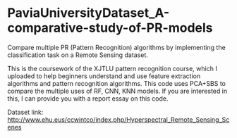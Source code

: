 # PaviaUniversityDataset_A-comparative-study-of-PR-models
Compare multiple PR (Pattern Recognition) algorithms by implementing the classification task on a Remote Sensing dataset.

This is the coursework of the XJTLU pattern recognition course, which I uploaded to help beginners understand and use feature extraction algorithms and pattern recognition algorithms. This code uses PCA+SBS to compare the multiple uses of RF, CNN, KNN models. If you are interested in this, I can provide you with a report essay on this code.

Dataset link: http://www.ehu.eus/ccwintco/index.php/Hyperspectral_Remote_Sensing_Scenes
